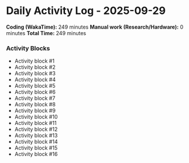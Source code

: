 # Daily Activity Log - 2025-09-29

**Coding (WakaTime):** 249 minutes
**Manual work (Research/Hardware):** 0 minutes
**Total Time:** 249 minutes

### Activity Blocks
- Activity block #1
- Activity block #2
- Activity block #3
- Activity block #4
- Activity block #5
- Activity block #6
- Activity block #7
- Activity block #8
- Activity block #9
- Activity block #10
- Activity block #11
- Activity block #12
- Activity block #13
- Activity block #14
- Activity block #15
- Activity block #16
